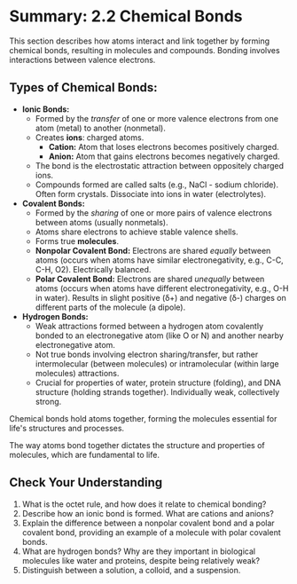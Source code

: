 # Summary: 2.2 Chemical Bonds

This section describes how atoms interact and link together by forming chemical bonds, resulting in molecules and compounds. Bonding involves interactions between valence electrons.

## Types of Chemical Bonds:

*   **Ionic Bonds:**
    *   Formed by the *transfer* of one or more valence electrons from one atom (metal) to another (nonmetal).
    *   Creates **ions**: charged atoms.
        *   **Cation:** Atom that loses electrons becomes positively charged.
        *   **Anion:** Atom that gains electrons becomes negatively charged.
    *   The bond is the electrostatic attraction between oppositely charged ions.
    *   Compounds formed are called salts (e.g., NaCl - sodium chloride). Often form crystals. Dissociate into ions in water (electrolytes).
*   **Covalent Bonds:**
    *   Formed by the *sharing* of one or more pairs of valence electrons between atoms (usually nonmetals).
    *   Atoms share electrons to achieve stable valence shells.
    *   Forms true **molecules**.
    *   **Nonpolar Covalent Bond:** Electrons are shared *equally* between atoms (occurs when atoms have similar electronegativity, e.g., C-C, C-H, O2). Electrically balanced.
    *   **Polar Covalent Bond:** Electrons are shared *unequally* between atoms (occurs when atoms have different electronegativity, e.g., O-H in water). Results in slight positive (δ+) and negative (δ-) charges on different parts of the molecule (a dipole).
*   **Hydrogen Bonds:**
    *   Weak attractions formed between a hydrogen atom covalently bonded to an electronegative atom (like O or N) and another nearby electronegative atom.
    *   Not true bonds involving electron sharing/transfer, but rather intermolecular (between molecules) or intramolecular (within large molecules) attractions.
    *   Crucial for properties of water, protein structure (folding), and DNA structure (holding strands together). Individually weak, collectively strong.

Chemical bonds hold atoms together, forming the molecules essential for life's structures and processes.

The way atoms bond together dictates the structure and properties of molecules, which are fundamental to life.

## Check Your Understanding

1.  What is the octet rule, and how does it relate to chemical bonding?
2.  Describe how an ionic bond is formed. What are cations and anions?
3.  Explain the difference between a nonpolar covalent bond and a polar covalent bond, providing an example of a molecule with polar covalent bonds.
4.  What are hydrogen bonds? Why are they important in biological molecules like water and proteins, despite being relatively weak?
5.  Distinguish between a solution, a colloid, and a suspension.
